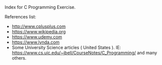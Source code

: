 Index for C Programming Exercise.

References list:
- http://www.cplusplus.com
- https://www.wikipedia.org
- https://www.udemy.com
- https://www.lynda.com
- Some University Science articles ( United States ). IE: https://www.cs.uic.edu/~jbell/CourseNotes/C_Programming/ and many others.
